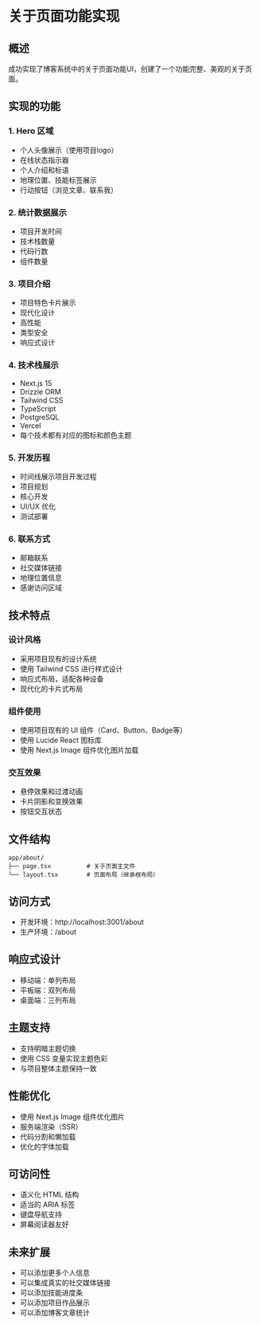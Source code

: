# 关于页面功能实现

## 概述

成功实现了博客系统中的关于页面功能UI，创建了一个功能完整、美观的关于页面。

## 实现的功能

### 1. Hero 区域

- 个人头像展示（使用项目logo）
- 在线状态指示器
- 个人介绍和标语
- 地理位置、技能标签展示
- 行动按钮（浏览文章、联系我）

### 2. 统计数据展示

- 项目开发时间
- 技术栈数量
- 代码行数
- 组件数量

### 3. 项目介绍

- 项目特色卡片展示
- 现代化设计
- 高性能
- 类型安全
- 响应式设计

### 4. 技术栈展示

- Next.js 15
- Drizzle ORM
- Tailwind CSS
- TypeScript
- PostgreSQL
- Vercel
- 每个技术都有对应的图标和颜色主题

### 5. 开发历程

- 时间线展示项目开发过程
- 项目规划
- 核心开发
- UI/UX 优化
- 测试部署

### 6. 联系方式

- 邮箱联系
- 社交媒体链接
- 地理位置信息
- 感谢访问区域

## 技术特点

### 设计风格

- 采用项目现有的设计系统
- 使用 Tailwind CSS 进行样式设计
- 响应式布局，适配各种设备
- 现代化的卡片式布局

### 组件使用

- 使用项目现有的 UI 组件（Card、Button、Badge等）
- 使用 Lucide React 图标库
- 使用 Next.js Image 组件优化图片加载

### 交互效果

- 悬停效果和过渡动画
- 卡片阴影和变换效果
- 按钮交互状态

## 文件结构

```
app/about/
├── page.tsx          # 关于页面主文件
└── layout.tsx        # 页面布局（继承根布局）
```

## 访问方式

- 开发环境：http://localhost:3001/about
- 生产环境：/about

## 响应式设计

- 移动端：单列布局
- 平板端：双列布局
- 桌面端：三列布局

## 主题支持

- 支持明暗主题切换
- 使用 CSS 变量实现主题色彩
- 与项目整体主题保持一致

## 性能优化

- 使用 Next.js Image 组件优化图片
- 服务端渲染（SSR）
- 代码分割和懒加载
- 优化的字体加载

## 可访问性

- 语义化 HTML 结构
- 适当的 ARIA 标签
- 键盘导航支持
- 屏幕阅读器友好

## 未来扩展

- 可以添加更多个人信息
- 可以集成真实的社交媒体链接
- 可以添加技能进度条
- 可以添加项目作品展示
- 可以添加博客文章统计
